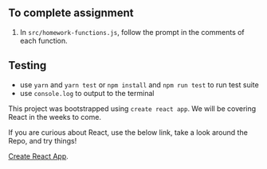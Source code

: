 ## To complete assignment

1. In `src/homework-functions.js`, follow the prompt in the comments of each function.

## Testing

 - use `yarn` and `yarn test` or `npm install` and `npm run test` to run test suite
 - use `console.log` to output to the terminal

This project was bootstrapped using `create react app`. We will be covering React in the weeks
to come.

If you are curious about React, use the below link, take a look around the Repo, and try things!

[Create React App](https://github.com/facebook/create-react-app).
